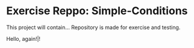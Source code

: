 # Exercise Reppo: Simple-Conditions
This project will contain...
Repository is made for exercise and testing.

Hello, again!|!

